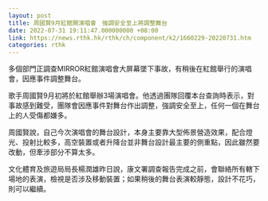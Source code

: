 ```yaml
---
layout: post
title: 周國賢9月紅館開演唱會　強調安全至上將調整舞台
date: 2022-07-31 19:11:47.000000000 +08:00
link: https://news.rthk.hk/rthk/ch/component/k2/1660229-20220731.htm
categories: rthk
---
```


多個部門正調查MIRROR紅館演唱會大屏幕墜下事故，有稍後在紅館舉行的演唱會，因應事件調整舞台。

歌手周國賢9月初將於紅館舉辦3場演唱會。他透過團隊回覆本台查詢時表示，對事故感到難受，團隊會因應事件對舞台作出調整，強調安全至上，任何一個在舞台上的人受傷都嫌多。

周國賢說，自己今次演唱會的舞台設計，本身主要靠大型佈景營造效果，配合燈光、投射比較多，高空裝置或者升降台並非舞台設計最主要的側重點，因此雖然要改動，但牽涉部分不算太多。

文化體育及旅遊局局長楊潤雄昨日說，康文署調查報告完成之前，會聯絡所有轄下場地的表演，檢視是否涉及移動裝置；如果稍後的舞台表演較靜態，設計不花巧，則可以繼續。

